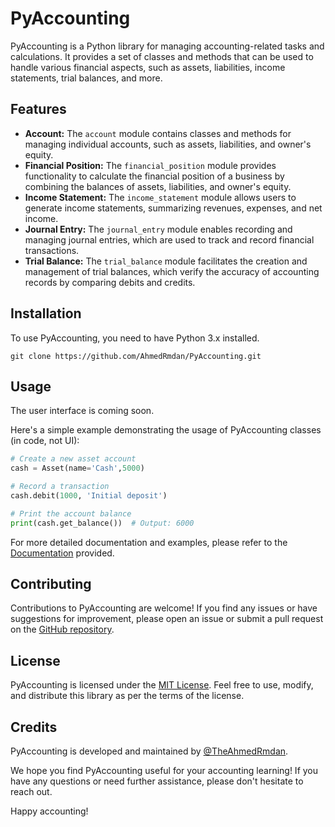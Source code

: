 ﻿# PyAccounting

PyAccounting is a Python library for managing accounting-related tasks and calculations. It provides a set of classes and methods that can be used to handle various financial aspects, such as assets, liabilities, income statements, trial balances, and more.

## Features

- **Account:** The `account` module contains classes and methods for managing individual accounts, such as assets, liabilities, and owner's equity.
- **Financial Position:** The `financial_position` module provides functionality to calculate the financial position of a business by combining the balances of assets, liabilities, and owner's equity.
- **Income Statement:** The `income_statement` module allows users to generate income statements, summarizing revenues, expenses, and net income.
- **Journal Entry:** The `journal_entry` module enables recording and managing journal entries, which are used to track and record financial transactions.
- **Trial Balance:** The `trial_balance` module facilitates the creation and management of trial balances, which verify the accuracy of accounting records by comparing debits and credits.

## Installation

To use PyAccounting, you need to have Python 3.x installed. 

```shell
git clone https://github.com/AhmedRmdan/PyAccounting.git
```

## Usage
The user interface is coming soon.

Here's a simple example demonstrating the usage of PyAccounting classes (in code, not UI):

```python
# Create a new asset account
cash = Asset(name='Cash',5000)

# Record a transaction
cash.debit(1000, 'Initial deposit')

# Print the account balance
print(cash.get_balance())  # Output: 6000
```

For more detailed documentation and examples, please refer to the [Documentation](https://github.com/AhmedRmdan/PyAccounting/wiki) provided.

## Contributing

Contributions to PyAccounting are welcome! If you find any issues or have suggestions for improvement, please open an issue or submit a pull request on the [GitHub repository](https://github.com/AhmedRmdan/PyAccounting).

## License

PyAccounting is licensed under the [MIT License](https://github.com/AhmedRmdan/PyAccounting/blob/main/LICENSE). Feel free to use, modify, and distribute this library as per the terms of the license.

## Credits

PyAccounting is developed and maintained by [@TheAhmedRmdan](https://github.com/TheAhmedRmdan). 

We hope you find PyAccounting useful for your accounting learning! If you have any questions or need further assistance, please don't hesitate to reach out.

Happy accounting!
